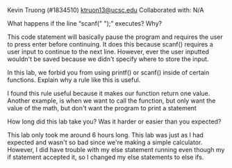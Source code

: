 Kevin Truong (#1834510)
ktruon13@ucsc.edu
Collaborated with: N/A

What happens if the line “scanf(" ");” executes?  Why?

This code statement will basically pause the program and requires the user to press enter before continuing. It does this because scanf() requires a user 
input to continue to the next line. However, ever the user inputted wouldn't be saved because we didn't specify where to store the input.



In this lab, we forbid you from using printf() or scanf() inside
of certain functions.  Explain why a rule like this is useful.

I found this rule useful because it makes our function return one value. 
Another example, is when we want to call the function, but only want the value of the math, but don't want the program to print a statement


How long did this lab take you?  Was it harder or easier than you
expected?

This lab only took me around 6 hours long. This lab was just as I had expected and wasn't so bad since we're making a simple calculator. 
However, I did have trouble with my else statement running even though my if statement accepted it, so I changed my else statements to else ifs. 